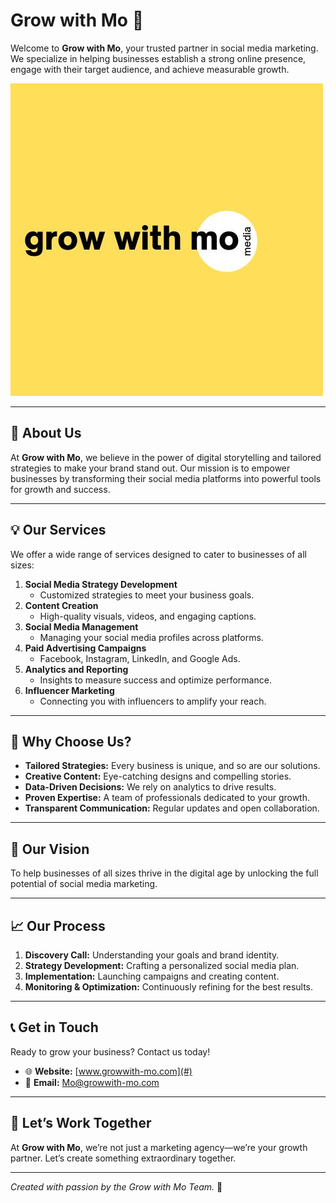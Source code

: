 # **Grow with Mo** 🌱

Welcome to **Grow with Mo**, your trusted partner in social media marketing. We specialize in helping businesses establish a strong online presence, engage with their target audience, and achieve measurable growth.

![Grow with Mo Banner](/public/momedia.jpg)

---

## 🚀 **About Us**
At **Grow with Mo**, we believe in the power of digital storytelling and tailored strategies to make your brand stand out. Our mission is to empower businesses by transforming their social media platforms into powerful tools for growth and success.

---

## 💡 **Our Services**
We offer a wide range of services designed to cater to businesses of all sizes:

1. **Social Media Strategy Development**
   - Customized strategies to meet your business goals.
2. **Content Creation**
   - High-quality visuals, videos, and engaging captions.
3. **Social Media Management**
   - Managing your social media profiles across platforms.
4. **Paid Advertising Campaigns**
   - Facebook, Instagram, LinkedIn, and Google Ads.
5. **Analytics and Reporting**
   - Insights to measure success and optimize performance.
6. **Influencer Marketing**
   - Connecting you with influencers to amplify your reach.

---

## 🎯 **Why Choose Us?**
- **Tailored Strategies:** Every business is unique, and so are our solutions.
- **Creative Content:** Eye-catching designs and compelling stories.
- **Data-Driven Decisions:** We rely on analytics to drive results.
- **Proven Expertise:** A team of professionals dedicated to your growth.
- **Transparent Communication:** Regular updates and open collaboration.

---

## 🌟 **Our Vision**
To help businesses of all sizes thrive in the digital age by unlocking the full potential of social media marketing.

---

## 📈 **Our Process**
1. **Discovery Call:** Understanding your goals and brand identity.
2. **Strategy Development:** Crafting a personalized social media plan.
3. **Implementation:** Launching campaigns and creating content.
4. **Monitoring & Optimization:** Continuously refining for the best results.

---

## 📞 **Get in Touch**
Ready to grow your business? Contact us today!

- 🌐 **Website:** [www.growwith-mo.com](#)
- 📧 **Email:** Mo@growwith-mo.com

---

## 🙌 **Let’s Work Together**
At **Grow with Mo**, we’re not just a marketing agency—we’re your growth partner. Let’s create something extraordinary together.

---

*Created with passion by the Grow with Mo Team.* 🌟
